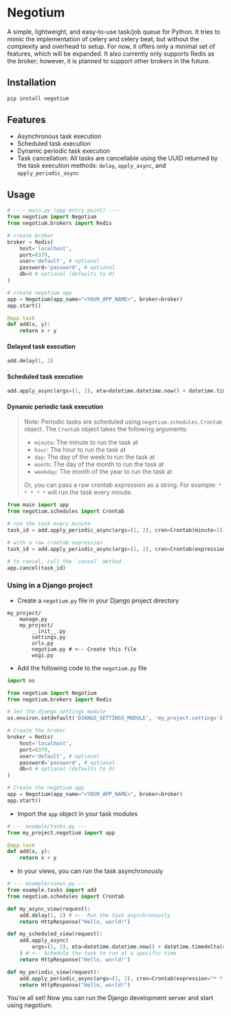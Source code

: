 # Negotium

A simple, lightweight, and easy-to-use task/job queue for Python. It tries to mimic the implementation of celery and celery beat, but without the complexity and overhead to setup. For now, it offers only a minimal set of features, which will be expanded. It also currently only supports Redis as the broker; however, it is planned to support other brokers in the future.

## Installation

```bash
pip install negotium
```

## Features

- Asynchronous task execution
- Scheduled task execution
- Dynamic periodic task execution
- Task cancellation: All tasks are cancellable using the UUID returned by the task execution methods: `delay`, `apply_async`, and `apply_periodic_async`

## Usage

```python
# ---- main.py (app entry point) ----
from negotium import Negotium
from negotium.brokers import Redis

# create broker
broker = Redis(
    host='localhost',
    port=6379,
    user='default', # optional
    password='password', # optional
    db=0 # optional (defaults to 0)
)

# create negotium app
app = Negotium(app_name="<YOUR_APP_NAME>", broker=broker)
app.start()

@app.task
def add(x, y):
    return x + y
```

#### Delayed task execution

```python
add.delay(1, 2)
```

#### Scheduled task execution

```python
add.apply_async(args=(1, 2), eta=datetime.datetime.now() + datetime.timedelta(seconds=10))
```

#### Dynamic periodic task execution

> Note: Periodic tasks are scheduled using `negotium.schedules.Crontab` object. The `Crontab` object takes the following arguments:
> - `minute`: The minute to run the task at
> - `hour`: The hour to run the task at
> - `day`: The day of the week to run the task at
> - `month`: The day of the month to run the task at
> - `weekday`: The month of the year to run the task at
> 
> Or, you can pass a raw crontab expression as a string. For example: `* * * * *` will run the task every minute.


```python
from main import app
from negotium.schedules import Crontab

# run the task every minute
task_id = add.apply_periodic_async(args=(1, 2), cron=Crontab(minute=1))

# with a raw crontab expression
task_id = add.apply_periodic_async(args=(1, 2), cron=Crontab(expression="* * * * *"))

# to cancel, call the `cancel` method
app.cancel(task_id)
```

### Using in a Django project

- Create a `negotium.py` file in your Django project directory
```
my_project/
    manage.py
    my_project/
        __init__.py
        settings.py
        urls.py
        negotium.py # <-- Create this file
        wsgi.py
```

- Add the following code to the `negotium.py` file
```python
import os

from negotium import Negotium
from negotium.brokers import Redis

# Set the django settings module
os.environ.setdefault('DJANGO_SETTINGS_MODULE', 'my_project.settings')

# Create the broker
broker = Redis(
    host='localhost',
    port=6379,
    user='default', # optional
    password='password', # optional
    db=0 # optional (defaults to 0)
)

# Create the negotium app
app = Negotium(app_name="<YOUR_APP_NAME>", broker=broker)
app.start()
```

- Import the `app` object in your task modules
```python
# --- example/tasks.py ---
from my_project.negotium import app

@app.task
def add(x, y):
    return x + y
```

- In your views, you can run the task asynchronously
```python
# --- example/views.py ---
from example.tasks import add
from negotium.schedules import Crontab

def my_async_view(request):
    add.delay(1, 2) # <-- Run the task asynchronously
    return HttpResponse("Hello, world!")

def my_scheduled_view(request):
    add.apply_async(
        args=(1, 2), eta=datetime.datetime.now() + datetime.timedelta(seconds=10)
    ) # <-- Schedule the task to run at a specific time
    return HttpResponse("Hello, world!")

def my_periodic_view(request):
    add.apply_periodic_async(args=(1, 2), cron=Crontab(expression="* * * * *"))
    return HttpResponse("Hello, world!")
```

You're all set! Now you can run the Django development server and start using negotium.
